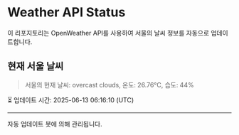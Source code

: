 
# Weather API Status

이 리포지토리는 OpenWeather API를 사용하여 서울의 날씨 정보를 자동으로 업데이트합니다.

## 현재 서울 날씨
> 서울의 현재 날씨: overcast clouds, 온도: 26.76°C, 습도: 44%

⏳ 업데이트 시간: 2025-06-13 06:16:10 (UTC)

---
자동 업데이트 봇에 의해 관리됩니다.
